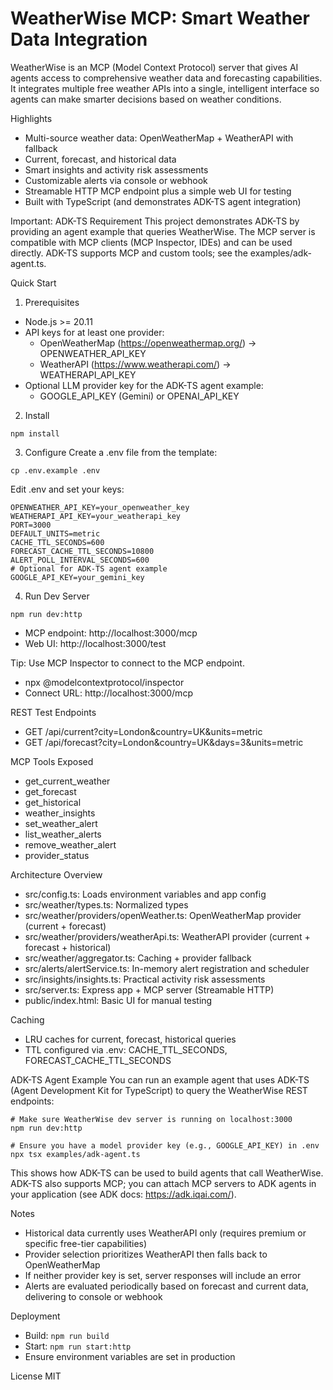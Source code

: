 # WeatherWise MCP: Smart Weather Data Integration

WeatherWise is an MCP (Model Context Protocol) server that gives AI agents access to comprehensive weather data and forecasting capabilities. It integrates multiple free weather APIs into a single, intelligent interface so agents can make smarter decisions based on weather conditions.

Highlights
- Multi-source weather data: OpenWeatherMap + WeatherAPI with fallback
- Current, forecast, and historical data
- Smart insights and activity risk assessments
- Customizable alerts via console or webhook
- Streamable HTTP MCP endpoint plus a simple web UI for testing
- Built with TypeScript (and demonstrates ADK-TS agent integration)

Important: ADK-TS Requirement
This project demonstrates ADK-TS by providing an agent example that queries WeatherWise. The MCP server is compatible with MCP clients (MCP Inspector, IDEs) and can be used directly. ADK-TS supports MCP and custom tools; see the examples/adk-agent.ts.

Quick Start
1) Prerequisites
- Node.js >= 20.11
- API keys for at least one provider:
  - OpenWeatherMap (https://openweathermap.org/) -> OPENWEATHER_API_KEY
  - WeatherAPI (https://www.weatherapi.com/) -> WEATHERAPI_API_KEY
- Optional LLM provider key for the ADK-TS agent example:
  - GOOGLE_API_KEY (Gemini) or OPENAI_API_KEY

2) Install
```
npm install
```

3) Configure
Create a .env file from the template:
```
cp .env.example .env
```
Edit .env and set your keys:
```
OPENWEATHER_API_KEY=your_openweather_key
WEATHERAPI_API_KEY=your_weatherapi_key
PORT=3000
DEFAULT_UNITS=metric
CACHE_TTL_SECONDS=600
FORECAST_CACHE_TTL_SECONDS=10800
ALERT_POLL_INTERVAL_SECONDS=600
# Optional for ADK-TS agent example
GOOGLE_API_KEY=your_gemini_key
```

4) Run Dev Server
```
npm run dev:http
```
- MCP endpoint: http://localhost:3000/mcp
- Web UI: http://localhost:3000/test

Tip: Use MCP Inspector to connect to the MCP endpoint.
- npx @modelcontextprotocol/inspector
- Connect URL: http://localhost:3000/mcp

REST Test Endpoints
- GET /api/current?city=London&country=UK&units=metric
- GET /api/forecast?city=London&country=UK&days=3&units=metric

MCP Tools Exposed
- get_current_weather
- get_forecast
- get_historical
- weather_insights
- set_weather_alert
- list_weather_alerts
- remove_weather_alert
- provider_status

Architecture Overview
- src/config.ts: Loads environment variables and app config
- src/weather/types.ts: Normalized types
- src/weather/providers/openWeather.ts: OpenWeatherMap provider (current + forecast)
- src/weather/providers/weatherApi.ts: WeatherAPI provider (current + forecast + historical)
- src/weather/aggregator.ts: Caching + provider fallback
- src/alerts/alertService.ts: In-memory alert registration and scheduler
- src/insights/insights.ts: Practical activity risk assessments
- src/server.ts: Express app + MCP server (Streamable HTTP)
- public/index.html: Basic UI for manual testing

Caching
- LRU caches for current, forecast, historical queries
- TTL configured via .env: CACHE_TTL_SECONDS, FORECAST_CACHE_TTL_SECONDS

ADK-TS Agent Example
You can run an example agent that uses ADK-TS (Agent Development Kit for TypeScript) to query the WeatherWise REST endpoints:
```
# Make sure WeatherWise dev server is running on localhost:3000
npm run dev:http

# Ensure you have a model provider key (e.g., GOOGLE_API_KEY) in .env
npx tsx examples/adk-agent.ts
```
This shows how ADK-TS can be used to build agents that call WeatherWise. ADK-TS also supports MCP; you can attach MCP servers to ADK agents in your application (see ADK docs: https://adk.iqai.com/).

Notes
- Historical data currently uses WeatherAPI only (requires premium or specific free-tier capabilities)
- Provider selection prioritizes WeatherAPI then falls back to OpenWeatherMap
- If neither provider key is set, server responses will include an error
- Alerts are evaluated periodically based on forecast and current data, delivering to console or webhook

Deployment
- Build: `npm run build`
- Start: `npm run start:http`
- Ensure environment variables are set in production

License
MIT